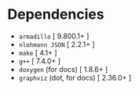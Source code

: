 # Dependencies

* `armadillo` [ 9.800.1+ ]
* `nlohmann JSON` [ 2.2.1+ ]
* `make` [ 4.1+ ]
* `g++`  [ 7.4.0+ ]
* `doxygen` (for docs)  [ 1.8.6+ ]
* `graphviz` (dot, for docs) [ 2.36.0+ ]

